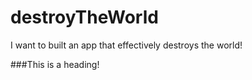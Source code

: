 # destroyTheWorld
I want to built an app that effectively destroys the world! 

###This is a heading!
